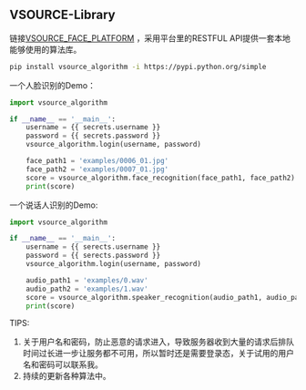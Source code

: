 ## VSOURCE-Library

链接[VSOURCE_FACE_PLATFORM](https://github.com/VSOURCE-Platform/VSOURCE_FACE_PLATFORM) ，采用平台里的RESTFUL API提供一套本地能够使用的算法库。 

```bash
pip install vsource_algorithm -i https://pypi.python.org/simple
```

一个人脸识别的Demo：

```python
import vsource_algorithm

if __name__ == '__main__':
    username = {{ secrets.username }}
    password = {{ secrets.password }}
    vsource_algorithm.login(username, password)

    face_path1 = 'examples/0006_01.jpg'
    face_path2 = 'examples/0007_01.jpg'
    score = vsource_algorithm.face_recognition(face_path1, face_path2)
    print(score)
```

一个说话人识别的Demo:

```python
import vsource_algorithm

if __name__ == '__main__':
    username = {{ serects.username }}
    password = {{ serects.password }}
    vsource_algorithm.login(username, password)

    audio_path1 = 'examples/0.wav'
    audio_path2 = 'examples/1.wav'
    score = vsource_algorithm.speaker_recognition(audio_path1, audio_path2)
    print(score)
```

TIPS:

1. 关于用户名和密码，防止恶意的请求进入，导致服务器收到大量的请求后排队时间过长进一步让服务都不可用，所以暂时还是需要登录态，关于试用的用户名和密码可以联系我。
2. 持续的更新各种算法中。